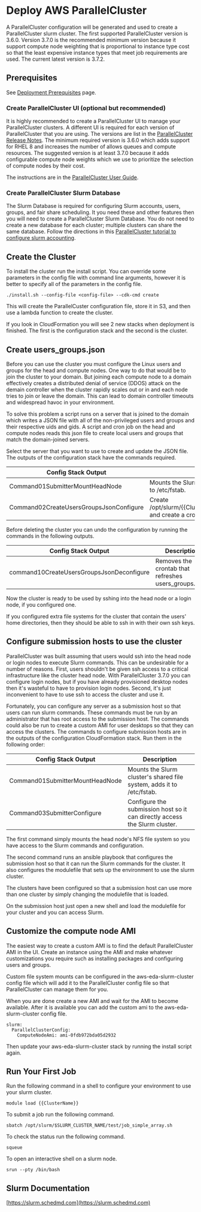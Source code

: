 # Deploy AWS ParallelCluster

A ParallelCluster configuration will be generated and used to create a ParallelCluster slurm cluster.
The first supported ParallelCluster version is 3.6.0.
Version 3.7.0 is the recommended minimum version because it support compute node weighting that is proportional to instance type
cost so that the least expensive instance types that meet job requirements are used.
The current latest version is 3.7.2.

## Prerequisites

See [Deployment Prerequisites](deployment-prerequisites.md) page.

### Create ParallelCluster UI (optional but recommended)

It is highly recommended to create a ParallelCluster UI to manage your ParallelCluster clusters.
A different UI is required for each version of ParallelCluster that you are using.
The versions are list in the [ParallelCluster Release Notes](https://docs.aws.amazon.com/parallelcluster/latest/ug/document_history.html).
The minimum required version is 3.6.0 which adds support for RHEL 8 and increases the number of allows queues and compute resources.
The suggested version is at least 3.7.0 because it adds configurable compute node weights which we use to prioritize the selection of
compute nodes by their cost.

The instructions are in the [ParallelCluster User Guide](https://docs.aws.amazon.com/parallelcluster/latest/ug/install-pcui-v3.html).

### Create ParallelCluster Slurm Database

The Slurm Database is required for configuring Slurm accounts, users, groups, and fair share scheduling.
It you need these and other features then you will need to create a ParallelCluster Slurm Database.
You do not need to create a new database for each cluster; multiple clusters can share the same database.
Follow the directions in this [ParallelCluster tutorial to configure slurm accounting](https://docs.aws.amazon.com/parallelcluster/latest/ug/tutorials_07_slurm-accounting-v3.html#slurm-accounting-db-stack-v3).

## Create the Cluster

To install the cluster run the install script. You can override some parameters in the config file
with command line arguments, however it is better to specify all of the parameters in the config file.

```
./install.sh --config-file <config-file> --cdk-cmd create
```

This will create the ParallelCuster configuration file, store it in S3, and then use a lambda function to create the cluster.

If you look in CloudFormation you will see 2 new stacks when deployment is finished.
The first is the configuration stack and the second is the cluster.

## Create users_groups.json

Before you can use the cluster you must configure the Linux users and groups for the head and compute nodes.
One way to do that would be to join the cluster to your domain.
But joining each compute node to a domain effectively creates a distributed denial of service (DDOS) attack on the demain controller
when the cluster rapidly scales out or in and each node tries to join or leave the domain.
This can lead to domain controller timeouts and widespread havoc in your environment.

To solve this problem a script runs on a server that is joined to the domain which writes a JSON file with all
of the non-privileged users and groups and their respective uids and gids.
A script and cron job on the head and compute nodes reads this json file to create local users and groups that match the domain-joined servers.

Select the server that you want to use to create and update the JSON file.
The outputs of the configuration stack have the commands required.

| Config Stack Output                     | Description
|-----------------------------------------|------------------
| Command01SubmitterMountHeadNode         | Mounts the Slurm cluster's shared file system, adds it to /etc/fstab.
| Command02CreateUsersGroupsJsonConfigure | Create /opt/slurm/{{ClusterName}}/config/users_groups.json and create a cron job to refresh it hourly.

Before deleting the cluster you can undo the configuration by running the commands in the following outputs.

| Config Stack Output                       | Description
|-------------------------------------------|------------------
| command10CreateUsersGroupsJsonDeconfigure | Removes the crontab that refreshes users_groups.json.

Now the cluster is ready to be used by sshing into the head node or a login node, if you configured one.

If you configured extra file systems for the cluster that contain the users' home directories, then they should be able to ssh
in with their own ssh keys.

## Configure submission hosts to use the cluster

ParallelCluster was built assuming that users would ssh into the head node or login nodes to execute Slurm commands.
This can be undesirable for a number of reasons.
First, users shouldn't be given ssh access to a critical infrastructure like the cluster head node.
With ParallelCluster 3.7.0 you can configure login nodes, but if you have already provisioned desktop nodes then
it's wasteful to have to provision login nodes.
Second, it's just inconvenient to have to use ssh to access the cluster and use it.

Fortunately, you can configure any server as a submission host so that users can run slurm commands.
These commands must be run by an administrator that has root access to the submission host.
The commands could also be run to create a custom AMI for user desktops so that they can access the clusters.
The commands to configure submission hosts are in the outputs of the configuration CloudFormation stack.
Run them in the following order:

| Config Stack Output                     | Description
|-----------------------------------------|------------------
| Command01SubmitterMountHeadNode         | Mounts the Slurm cluster's shared file system, adds it to /etc/fstab.
| Command03SubmitterConfigure             | Configure the submission host so it can directly access the Slurm cluster.

The first command simply mounts the head node's NFS file system so you have access to the Slurm commands and configuration.

The second command runs an ansible playbook that configures the submission host so that it can run the Slurm commands for the cluster.
It also configures the modulefile that sets up the environment to use the slurm cluster.

The clusters have been configured so that a submission host can use more than one cluster by simply changing the modulefile that is loaded.

On the submission host just open a new shell and load the modulefile for your cluster and you can access Slurm.

## Customize the compute node AMI

The easiest way to create a custom AMI is to find the default ParallelCluster AMI in the UI.
Create an instance using the AMI and make whatever customizations you require such as installing packages and
configuring users and groups.

Custom file system mounts can be configured in the aws-eda-slurm-cluster config file which will add it to the
ParallelCluster config file so that ParallelCluster can manage them for you.

When you are done create a new AMI and wait for the AMI to become available.
After it is available you can add the custom ami to the aws-eda-slurm-cluster config file.

```
slurm:
  ParallelClusterConfig:
    ComputeNodeAmi: ami-0fdb972bda05d2932
```

Then update your aws-eda-slurm-cluster stack by running the install script again.

## Run Your First Job

Run the following command in a shell to configure your environment to use your slurm cluster.

```
module load {{ClusterName}}
```

To submit a job run the following command.

```
sbatch /opt/slurm/$SLURM_CLUSTER_NAME/test/job_simple_array.sh
```

To check the status run the following command.

```
squeue
```

To open an interactive shell on a slurm node.

```
srun --pty /bin/bash
```

## Slurm Documentation

[https://slurm.schedmd.com](https://slurm.schedmd.com)
